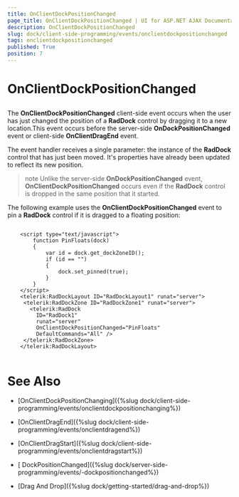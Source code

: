 ```yaml
---
title: OnClientDockPositionChanged
page_title: OnClientDockPositionChanged | UI for ASP.NET AJAX Documentation
description: OnClientDockPositionChanged
slug: dock/client-side-programming/events/onclientdockpositionchanged
tags: onclientdockpositionchanged
published: True
position: 7
---
```


# OnClientDockPositionChanged



## 

The __OnClientDockPositionChanged__ client-side event occurs when the user has just changed the position of a __RadDock__ control by dragging it to a new location.This event occurs before the server-side __OnDockPositionChanged__ event or client-side __OnClientDragEnd__ event.

The event handler receives a single parameter: the instance of the __RadDock__ control that has just been moved. It's properties have already been updated to reflect its new position.

>note Unlike the server-side __OnDockPositionChanged__ event, __OnClientDockPositionChanged__ occurs even if the __RadDock__ control is dropped in the same position that it started.
>


The following example uses the __OnClientDockPositionChanged__ event to pin a __RadDock__ control if it is dragged to a floating position:

````ASPNET
	     
	<script type="text/javascript">
	    function PinFloats(dock)
	    {
	        var id = dock.get_dockZoneID();
	        if (id == "")
	        {
	            dock.set_pinned(true);
	        }
	    }
	</script>
	<telerik:RadDockLayout ID="RadDockLayout1" runat="server">
	 <telerik:RadDockZone ID="RadDockZone1" runat="server">
	   <telerik:RadDock
	     ID="RadDock1"
	     runat="server"
	     OnClientDockPositionChanged="PinFloats"
	     DefaultCommands="All" />   
	 </telerik:RadDockZone>
	</telerik:RadDockLayout> 
				
````





# See Also

 * [OnClientDockPositionChanging]({%slug dock/client-side-programming/events/onclientdockpositionchanging%})

 * [OnClientDragEnd]({%slug dock/client-side-programming/events/onclientdragend%})

 * [OnClientDragStart]({%slug dock/client-side-programming/events/onclientdragstart%})

 * [ DockPositionChanged]({%slug dock/server-side-programming/events/-dockpositionchanged%})

 * [Drag And Drop]({%slug dock/getting-started/drag-and-drop%})
